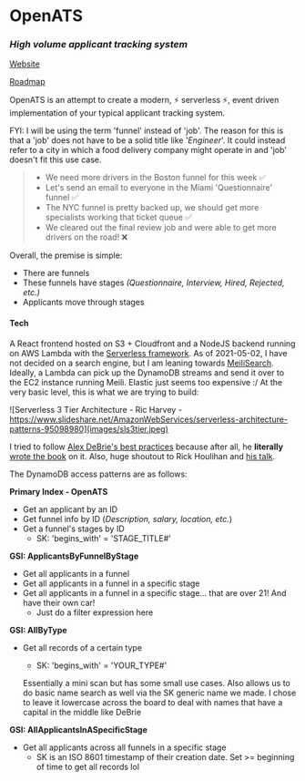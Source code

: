 # OpenATS

### _High volume applicant tracking system_

[Website](https://openats.app)

[Roadmap](https://trello.com/b/iBMcfzJS/openats-kanban)

OpenATS is an attempt to create a modern, ⚡ serverless ⚡, event driven implementation of your typical applicant tracking system.

FYI: I will be using the term 'funnel' instead of 'job'. The reason for this is that a 'job' does not have to be a solid title like '_Engineer_'. It could instead refer to a city in which a food delivery company might operate in and 'job' doesn't fit this use case.

> - We need more drivers in the Boston funnel for this week ✅
> - Let's send an email to everyone in the Miami 'Questionnaire' funnel ✅
> - The NYC funnel is pretty backed up, we should get more specialists working that ticket queue ✅
> - We cleared out the final review job and were able to get more drivers on the road! ❌

Overall, the premise is simple:

- There are funnels
- These funnels have stages _(Questionnaire, Interview, Hired, Rejected, etc.)_
- Applicants move through stages

#### Tech

A React frontend hosted on S3 + Cloudfront and a NodeJS backend running on AWS Lambda with the [Serverless framework](https://www.serverless.com/). As of 2021-05-02, I have not decided on a search engine, but I am leaning towards [MeiliSearch](meilisearch.com). Ideally, a Lambda can pick up the DynamoDB streams and send it over to the EC2 instance running Meili. Elastic just seems too expensive :/
At the very basic level, this is what we are trying to build:

![Serverless 3 Tier Architecture - Ric Harvey - https://www.slideshare.net/AmazonWebServices/serverless-architecture-patterns-95098980](images/sls3tier.jpeg)

I tried to follow [Alex DeBrie's best practices](https://www.youtube.com/watch?v=DIQVJqiSUkE) because after all, he **literally** [wrote the book](https://www.dynamodbbook.com/) on it. Also, huge shoutout to Rick Houlihan and [his talk](https://www.youtube.com/watch?v=HaEPXoXVf2k&).

The DynamoDB access patterns are as follows:

**Primary Index - OpenATS**

- Get an applicant by an ID
- Get funnel info by ID (_Description, salary, location, etc._)
- Get a funnel's stages by ID
  - SK: 'begins_with' = 'STAGE_TITLE#'

**GSI: ApplicantsByFunnelByStage**

- Get all applicants in a funnel
- Get all applicants in a funnel in a specific stage
- Get all applicants in a funnel in a specific stage... that are over 21! And have their own car!
  - Just do a filter expression here

**GSI: AllByType**

- Get all records of a certain type

  - SK: 'begins_with' = 'YOUR_TYPE#'

  Essentially a mini scan but has some small use cases. Also allows us to do basic name search as well via the SK generic name we made. I chose to leave it lowercase across the board to deal with names that have a capital in the middle like DeBrie

**GSI: AllApplicantsInASpecificStage**

- Get all applicants across all funnels in a specific stage
  - SK is an ISO 8601 timestamp of their creation date. Set >= beginning of time to get all records lol

